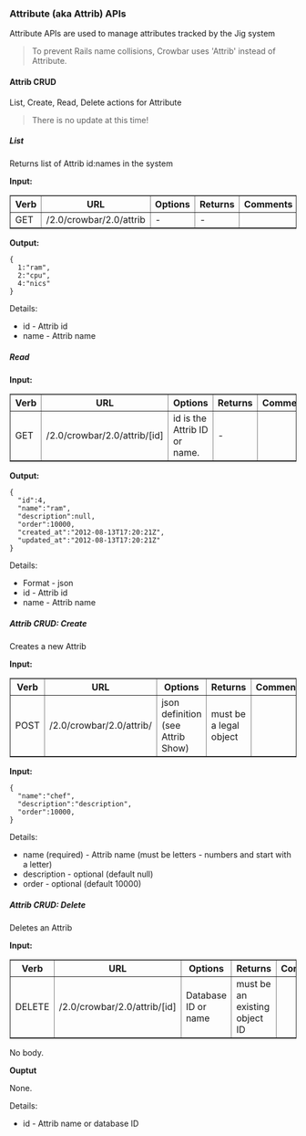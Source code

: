 ### Attribute (aka Attrib) APIs

Attribute APIs are used to manage attributes tracked by the Jig system

> To prevent Rails name collisions, Crowbar uses 'Attrib' instead of Attribute.

#### Attrib CRUD

List, Create, Read, Delete actions for Attribute

> There is no update at this time!

##### List

Returns list of Attrib id:names in the system

**Input:**

<table border=1>
<tr><th> Verb </th><th> URL </th><th> Options </th><th> Returns </th><th> Comments </th></tr>
<tr><td> GET  </td>
  <td> /2.0/crowbar/2.0/attrib </td>
  <td> - </td>
  <td> - </td></tr>
</table>


**Output:**

    {
      1:"ram",
      2:"cpu",
      4:"nics"
    }

Details:

* id - Attrib id
* name - Attrib name

##### Read

**Input:**

<table border=1>
<tr><th> Verb </th><th> URL </th><th> Options </th><th> Returns </th><th> Comments </th></tr>
<tr><td> GET  </td>
  <td> /2.0/crowbar/2.0/attrib/[id] </td>
  <td> id is the Attrib ID or name. </td>
  <td> -  </td></tr>
</table>


**Output:**

    {
      "id":4,
      "name":"ram",
      "description":null,
      "order":10000,
      "created_at":"2012-08-13T17:20:21Z",
      "updated_at":"2012-08-13T17:20:21Z"
    }

Details:

* Format - json
* id - Attrib id
* name - Attrib name

##### Attrib CRUD: Create

Creates a new Attrib

**Input:**

<table border=1>
<tr><th> Verb </th><th> URL </th><th> Options </th><th> Returns </th><th> Comments </th></tr>
<tr><td> POST  </td>
  <td> /2.0/crowbar/2.0/attrib/ </td>
  <td> json definition (see Attrib Show) </td>
  <td> must be a legal object </td></tr>
</table>

**Input:**

    { 
      "name":"chef",
      "description":"description",
      "order":10000,
    }

Details:

* name (required) - Attrib name (must be letters - numbers and start with a letter)
* description - optional (default null)
* order - optional (default 10000) 

##### Attrib CRUD: Delete 

Deletes an Attrib

**Input:**

<table border=1>
<tr><th> Verb </th><th> URL </th><th> Options </th><th> Returns </th><th> Comments </th></tr>
<tr><td> DELETE  </td>
  <td> /2.0/crowbar/2.0/attrib/[id] </td>
  <td> Database ID or name </td>
  <td> must be an existing object ID </td></tr>
</table>

No body.

**Ouptut**

None.

Details:

* id - Attrib name or database ID



